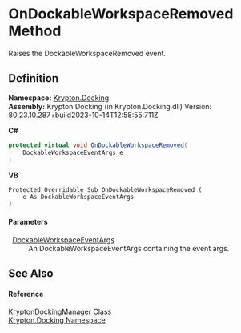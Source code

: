 # OnDockableWorkspaceRemoved Method


Raises the DockableWorkspaceRemoved event.



## Definition
**Namespace:** <a href="98399376-cf41-9454-4b4d-4fab2ca20bc7.md">Krypton.Docking</a>  
**Assembly:** Krypton.Docking (in Krypton.Docking.dll) Version: 80.23.10.287+build2023-10-14T12:58:55:711Z

**C#**
``` C#
protected virtual void OnDockableWorkspaceRemoved(
	DockableWorkspaceEventArgs e
)
```
**VB**
``` VB
Protected Overridable Sub OnDockableWorkspaceRemoved ( 
	e As DockableWorkspaceEventArgs
)
```



#### Parameters
<dl><dt>  <a href="b04e64ff-b699-1797-25ab-0ef33dd2e927.md">DockableWorkspaceEventArgs</a></dt><dd>An DockableWorkspaceEventArgs containing the event args.</dd></dl>

## See Also


#### Reference
<a href="6c9c237d-95cb-a4ce-72c6-cd7684d3287e.md">KryptonDockingManager Class</a>  
<a href="98399376-cf41-9454-4b4d-4fab2ca20bc7.md">Krypton.Docking Namespace</a>  
